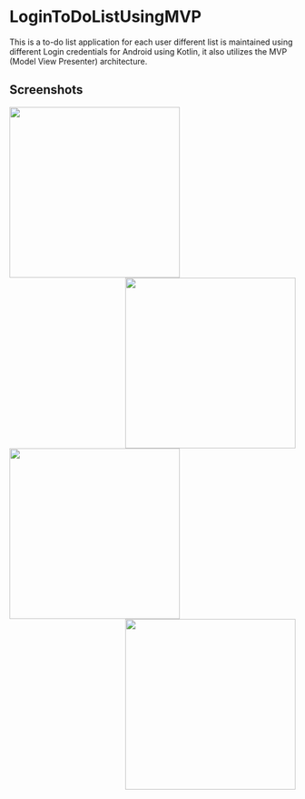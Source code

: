 # LoginToDoListUsingMVP
This is a to-do list application for each user different list is maintained using different Login credentials for Android using Kotlin, it also utilizes the MVP (Model View Presenter) architecture.

## Screenshots
<image align="left" width="300" src="./screenshots/1.png">
<image align="right" width="300" src="./screenshots/2.png">

<image align="left" width="300" src="./screenshots/3.png">
<image align="right" width="300" src="./screenshots/4.png">
